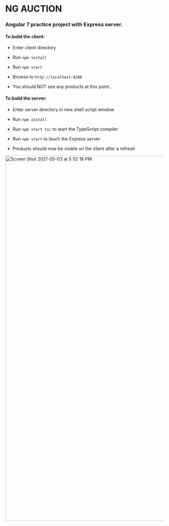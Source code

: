 # NG AUCTION

### Angular 7 practice project with Express server. 


#### To build the client:

* Enter client directory

* Run `npm install`

* Run `npm start`

* Browse to `http://localhost:4200`

* You should NOT see any products at this point...


#### To build the server:

* Enter server directory in new shell script window

* Run `npm install`

* Run `npm start tsc` to start the TypeScript compiler

* Run `npm start` to lauch the Express server

* Products should now be visible on the client after a refresh


<img width="1161" alt="Screen Shot 2021-05-03 at 5 52 18 PM" src="https://user-images.githubusercontent.com/3442722/116938230-6eae6100-ac38-11eb-86fa-606981f2adc8.png">

